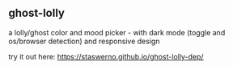 ## ghost-lolly

a lolly/ghost color and mood picker - with dark mode (toggle and os/browser detection) and responsive design 

try it out here: https://staswerno.github.io/ghost-lolly-dep/

